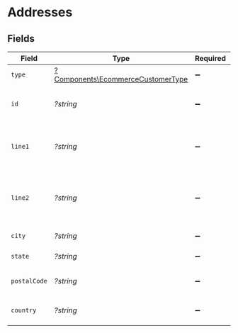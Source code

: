 # Addresses


## Fields

| Field                                                                                 | Type                                                                                  | Required                                                                              | Description                                                                           | Example                                                                               |
| ------------------------------------------------------------------------------------- | ------------------------------------------------------------------------------------- | ------------------------------------------------------------------------------------- | ------------------------------------------------------------------------------------- | ------------------------------------------------------------------------------------- |
| `type`                                                                                | [?Components\EcommerceCustomerType](../../Models/Components/EcommerceCustomerType.md) | :heavy_minus_sign:                                                                    | N/A                                                                                   | billing                                                                               |
| `id`                                                                                  | *?string*                                                                             | :heavy_minus_sign:                                                                    | A unique identifier for an object.                                                    | 12345                                                                                 |
| `line1`                                                                               | *?string*                                                                             | :heavy_minus_sign:                                                                    | First line of the street address of the customer                                      | Main street                                                                           |
| `line2`                                                                               | *?string*                                                                             | :heavy_minus_sign:                                                                    | Second line of the street address of the customer                                     | apt #                                                                                 |
| `city`                                                                                | *?string*                                                                             | :heavy_minus_sign:                                                                    | City of the customer                                                                  | Anytown                                                                               |
| `state`                                                                               | *?string*                                                                             | :heavy_minus_sign:                                                                    | State of the customer                                                                 | Ohio                                                                                  |
| `postalCode`                                                                          | *?string*                                                                             | :heavy_minus_sign:                                                                    | Postal code of the customer                                                           | 12345                                                                                 |
| `country`                                                                             | *?string*                                                                             | :heavy_minus_sign:                                                                    | Country of the customer                                                               | US                                                                                    |